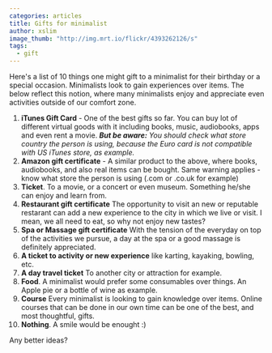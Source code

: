 ```yaml
---
categories: articles
title: Gifts for minimalist
author: xslim
image_thumb: "http://img.mrt.io/flickr/4393262126/s"
tags:
  - gift
---
```


Here's a list of 10 things one might gift to a minimalist for their birthday or a special occasion. Minimalists look to gain experiences over items. The below reflect this notion, where many minimalists enjoy and appreciate even activities outside of our comfort zone.


1. **iTunes Gift Card** - One of the best gifts so far. You can buy lot of different virtual goods with it including books, music, audiobooks, apps and even rent a movie. **_But be aware:_** _You should check what store country the person is using, because the Euro card is not compatible with US iTunes store, as example._
2. **Amazon gift certificate** - A similar product to the above, where books, audiobooks, and also real items can be bought. Same warning applies - know what store the person is using (.com or .co.uk for example)
3. **Ticket**. To a movie, or a concert or even museum. Something he/she can enjoy and learn from.
4. **Restaurant gift certificate** The opportunity to visit an new or reputable restarant can add a new experience to the city in which we live or visit. I mean, we all need to eat, so why not enjoy new tastes?
5. **Spa or Massage gift certificate** With the tension of the everyday on top of the activities we pursue, a day at the spa or a good massage is definitely appreciated.
6. **A ticket to activity or new experience** like karting, kayaking, bowling, etc.
7. **A day travel ticket** To another city or attraction for example.
8. **Food**. A minimalist would prefer some consumables over things. An Apple pie or a bottle of wine as example.
9. **Course** Every minimalist is looking to gain knowledge over items. Online courses that can be done in our own time can be one of the best, and most thoughtful, gifts.
10. **Nothing**. A smile would be enought :)

Any better ideas?
